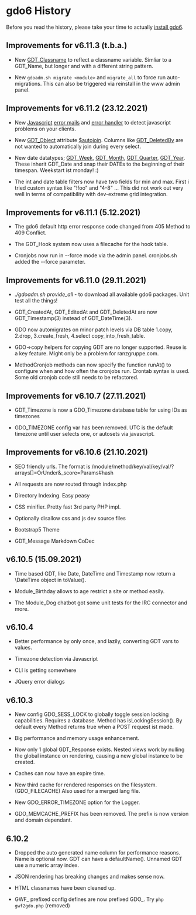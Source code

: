 # gdo6 History

Before you read the history, please take your time to actually [install gdo6](https://github.com/gizmore/gdo6/blob/master/DOCS/GDO_INSTALL_CLI.md).

## Improvements for v6.11.3 (t.b.a.)

 - New [GDT_Classname](https://github.com/gizmore/gdo6/tree/master/GDO/DB/GDT_Classname.php) to reflect a classname variable. Simliar to a GDT_Name, but longer and with a different string pattern.
 
 - New `gdoadm.sh migrate <module>` and `migrate_all` to force run auto-migrations. This can also be triggered via reinstall in the www admin panel.


## Improvements for v6.11.2 (23.12.2021)

 - New [Javascript](https://github.com/gizmore/gdo6/tree/master/GDO/Javascript) [error mails](https://github.com/gizmore/gdo6/blob/master/GDO/Javascript/Method/Error.php) and [error handler](https://github.com/gizmore/gdo6/blob/master/GDO/Javascript/js/gdo6-debug.js) to detect javascript problems on your clients.

 - New [GDT_Object](https://github.com/gizmore/gdo6/blob/master/GDO/DB/GDT_Object.php) attribute [$autojoin](https://github.com/gizmore/gdo6/blob/master/GDO/DB/WithObject.php#L381). Columns like [GDT_DeletedBy](https://github.com/gizmore/gdo6/blob/master/GDO/DB/GDT_DeletedBy.php) are not wanted to automatically join during every select.

 - New date datatypes; [GDT_Week](https://github.com/gizmore/gdo6/blob/master/GDO/Date/GDT_Week.php), [GDT_Month](https://github.com/gizmore/gdo6/blob/master/GDO/Date/GDT_Month.php), [GDT_Quarter](https://github.com/gizmore/gdo6/blob/master/GDO/Date/GDT_Quarter.php), [GDT_Year](https://github.com/gizmore/gdo6/blob/master/GDO/Date/GDT_Year.php). These inherit GDT_Date and snap their DATEs to the beginning of their timespan. Weekstart ist monday! :)
 
 - The int and date table filters now have two fields for min and max. First i tried custom syntax like "!foo" and "4-8" ... This did not work out very well in terms of compatibility with dev-extreme grid integration.
 

## Improvements for v6.11.1 (5.12.2021)

 - The gdo6 default http error response code changed from 405 Method to 409 Conflict. 
 
 - The GDT_Hook system now uses a filecache for the hook table.
 
 - Cronjobs now run in --force mode via the admin panel. cronjobs.sh added the --force parameter.
 

## Improvements for v6.11.0 (29.11.2021)
 
 - *./gdoadm.sh provide_all* - to download all available gdo6 packages. Unit test all the things!
     
 - GDT_CreatedAt, GDT_EditedAt and GDT_DeletedAt are now GDT_Timestamp(3) instead of GDT_DateTime(3).
 
 - GDO now automigrates on minor patch levels via DB table 1.copy, 2.drop, 3.create_fresh, 4.select copy_into_fresh_table.
 
 - GDO->copy helpers for copying GDT are no longer supported. Reuse is a key feature. Might only be a problem for ranzgruppe.com.

 - MethodCronjob methods can now specify the function runAt() to configure when and how often the cronjobs run. Crontab syntax is used. Some old cronjob code still needs to be refactored.
 

## Improvements for v6.10.7 (27.11.2021)

 - GDT_Timezone is now a GDO_Timezone database table for using IDs as timezones
 
 - GDO_TIMEZONE config var has been removed. UTC is the default timezone until user selects one, or autosets via javascript.

    
## Improvements for v6.10.6 (21.10.2021)

 - SEO friendly urls. The format is /module/method/key/val/key/val/?arrays[]=OrUnder&_score=Params#hash

 - All requests are now routed through index.php

 - Directory Indexing. Easy peasy

 - CSS minifier. Pretty fast 3rd party PHP impl.
 
 - Optionally disallow css and js dev source files
 
 - Bootstrap5 Theme
 
 - GDT_Message Markdown CoDec
 

## v6.10.5 (15.09.2021)

 - Time based GDT, like Date, DateTime and Timestamp now return a \DateTime object in toValue().

 - Module_Birthday allows to age restrict a site or method easily.
 
 - The Module_Dog chatbot got some unit tests for the IRC connector and more.

 
## v6.10.4

 - Better performance by only once, and lazily, converting GDT vars to values.
 
 - Timezone detection via Javascript

 - CLI is getting somewhere
  
 - JQuery error dialogs
 

## v6.10.3
 
 - New config GDO_SESS_LOCK to globally toggle session locking capabilities. Requires a database. Method has isLockingSession(). By default every Method returns true when a POST request ist made. 
 
 - Big performance and memory usage enhancement.
 
 - Now only 1 global GDT_Response exists. Nested views work by nulling the global instance on rendering, causing a new global instance to be created.
 
 - Caches can now have an expire time.
 
 - New third cache for rendered responses on the filesystem. (GDO_FILECACHE) Also used for a merged lang file.
 
 - New GDO_ERROR_TIMEZONE option for the Logger.
 
 - GDO_MEMCACHE_PREFIX has been removed. The prefix is now version and domain dependant.
 

## 6.10.2

 - Dropped the auto generated name column for performance reasons. Name is optional now. GDT can have a defaultName(). Unnamed GDT use a numeric array index.
 
 - JSON rendering has breaking changes and makes sense now.
 
 - HTML classnames have been cleaned up.
 
 - GWF_ prefixed config defines are now prefixed GDO_. Try `php gwf2gdo.php` (removed)

